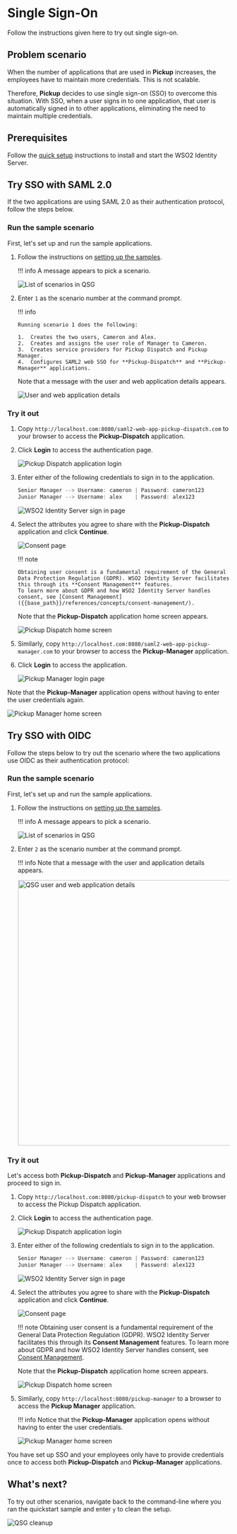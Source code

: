 # Single Sign-On

Follow the instructions given here to try out single sign-on.

## Problem scenario

When the number of applications that are used in **Pickup** increases, the
employees have to maintain more credentials. This is not scalable.

Therefore, **Pickup** decides to use single sign-on (SSO) to overcome this situation.
With SSO, when a user signs in to one application, that
user is automatically signed in to other applications, eliminating
the need to maintain multiple credentials.

<!-- ![QSG SSO scenario]({{base_path}}/assets/img/get-started/qsg-sso-scenario.png)
 -->
<!-- ![QSG SSO scenario2]({{base_path}}/assets/img/get-started/qsg-sso-scenario2.png) -->

## Prerequisites

Follow the [quick setup]({{base_path}}/get-started/sample-use-cases/set-up/) instructions to install and start the WSO2 Identity Server.

## Try SSO with SAML 2.0

If the two applications are using SAML 2.0 as their authentication
protocol, follow the steps below.

### Run the sample scenario

First, let's set up and run the sample applications.

1.  Follow the instructions on [setting up the samples]({{base_path}}/get-started/sample-use-cases/sample-scenario/#set-up-the-sample-apps/).

    !!! info
        A message appears to pick a scenario.
    
    ![List of scenarios in QSG]({{base_path}}/assets/img/get-started/qsg-configure-sso.png)


2.  Enter `1` as the scenario number at the command prompt.

    !!! info
    
        Running scenario 1 does the following:

        1.  Creates the two users, Cameron and Alex.
        2.  Creates and assigns the user role of Manager to Cameron.
        3.  Creates service providers for Pickup Dispatch and Pickup Manager.
        4.  Configures SAML2 web SSO for **Pickup-Dispatch** and **Pickup-Manager** applications.
        
    Note that a message with the user and web application details appears.
          
    ![User and web application details]({{base_path}}/assets/img/get-started/qsg-sso-configure-saml-2.png)
    
### Try it out

1.  Copy `http://localhost.com:8080/saml2-web-app-pickup-dispatch.com` to your browser to access the **Pickup-Dispatch** application.

2.  Click **Login** to access the authentication page.
  
    ![Pickup Dispatch application login]({{base_path}}/assets/img/get-started/qsg-sso-dispatch-login.png)
    
3.  Enter either of the following credentials to sign in to the
    application.

    ``` java
    Senior Manager --> Username: cameron | Password: cameron123
    Junior Manager --> Username: alex    | Password: alex123
    ```

    ![WSO2 Identity Server sign in page]({{base_path}}/assets/img/get-started/qsg-sso-login-credentials.png)

4.  Select the attributes you agree to share with the **Pickup-Dispatch** application and click
    **Continue**.

    ![Consent page]({{base_path}}/assets/img/get-started/qsg-sso-consent.png)

    !!! note

        Obtaining user consent is a fundamental requirement of the General Data Protection Regulation (GDPR). WSO2 Identity Server facilitates this through its **Consent Management** features. 
        To learn more about GDPR and how WSO2 Identity Server handles consent, see [Consent Management]({{base_path}}/references/concepts/consent-management/).

    Note that the **Pickup-Dispatch** application home screen appears.

    ![Pickup Dispatch home screen]({{base_path}}/assets/img/get-started/qsg-sso-dispatch-home.png)

5.  Similarly, copy `http://localhost.com:8080/saml2-web-app-pickup-manager.com` to your browser to access the **Pickup-Manager** application.

6.  Click **Login** to access the application.
  
    ![Pickup Manager login page]({{base_path}}/assets/img/get-started/qsg-sso-manager-login.png)

Note that the **Pickup-Manager** application opens without having to enter the user credentials again.
    
![Pickup Manager home screen]({{base_path}}/assets/img/get-started/qsg-sso-manager-home.png)

## Try SSO with OIDC

Follow the steps below to try out the scenario where the two applications use OIDC as their authentication
protocol:

### Run the sample scenario

First, let's set up and run the sample applications.

1.  Follow the instructions on [setting up the samples]({{base_path}}/get-started/sample-use-cases/sample-scenario/#set-up-the-sample-apps).

    !!! info
        A message appears to pick a scenario.
    
    ![List of scenarios in QSG]({{base_path}}/assets/img/get-started/qsg-configure-sso.png) 

2.  Enter `2` as the scenario number at the command prompt.
     
    !!! info
        Note that a message with the user and application details appears.

    <img src="{{base_path}}/assets/img/get-started/qsg-configure-sso-2.png" width="600" alt="QSG user and web application details"/>

### Try it out

Let's access both **Pickup-Dispatch** and **Pickup-Manager** applications and proceed to sign in.

1.  Copy `http://localhost.com:8080/pickup-dispatch` to your web browser to access the Pickup Dispatch application.

2.  Click **Login** to access the authentication page.
  
    ![Pickup Dispatch application login]({{base_path}}/assets/img/get-started/qsg-sso-dispatch-login.png)
    
3.  Enter either of the following credentials to sign in to the
    application.

    ``` java
    Senior Manager --> Username: cameron | Password: cameron123
    Junior Manager --> Username: alex    | Password: alex123
    ```

    ![WSO2 Identity Server sign in page]({{base_path}}/assets/img/get-started/qsg-sso-login-credentials.png)

4.  Select the attributes you agree to share with the **Pickup-Dispatch** application and click **Continue**.

    ![Consent page]({{base_path}}/assets/img/get-started/qsg-sso-consent.png)

    !!! note
        Obtaining user consent is a fundamental requirement of the General Data Protection Regulation (GDPR). WSO2 Identity Server facilitates this through its **Consent Management** features. 
        To learn more about GDPR and how WSO2 Identity Server handles consent, see [Consent Management]({{base_path}}/references/concepts/consent-management/).
    

    Note that the **Pickup-Dispatch** application home screen appears.

    ![Pickup Dispatch home screen]({{base_path}}/assets/img/get-started/qsg-sso-dispatch-home.png)

5.  Similarly, copy `http://localhost:8080/pickup-manager`
    to a browser to access the **Pickup Manager** application. 
    
    !!! info
        Notice that the **Pickup-Manager** application opens without having to enter the user credentials.  
      
    ![Pickup Manager home screen]({{base_path}}/assets/img/get-started/qsg-sso-manager-home.png)
     
You have set up SSO and your employees only have to provide credentials once to access both **Pickup-Dispatch** and **Pickup-Manager** applications.

## What's next?

To try out other scenarios, navigate back to the command-line where you ran the quickstart sample and enter `y` to clean the setup.
    
![QSG cleanup]({{base_path}}/assets/img/get-started/qsg-sso-cleanup.png)
    
